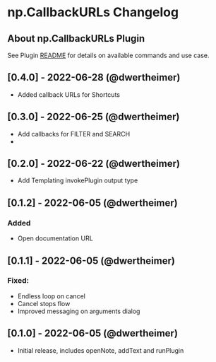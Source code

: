 # np.CallbackURLs Changelog

## About np.CallbackURLs Plugin

See Plugin [README](https://github.com/NotePlan/plugins/blob/main/np.CallbackURLs/README.md) for details on available commands and use case.

## [0.4.0] - 2022-06-28 (@dwertheimer)
- Added callback URLs for Shortcuts

## [0.3.0] - 2022-06-25 (@dwertheimer)
- Add callbacks for FILTER and SEARCH
- 
## [0.2.0] - 2022-06-22 (@dwertheimer)
- Add Templating invokePlugin output type

## [0.1.2] - 2022-06-05 (@dwertheimer)
### Added
- Open documentation URL

## [0.1.1] - 2022-06-05 (@dwertheimer)
### Fixed:
- Endless loop on cancel
- Cancel stops flow
- Improved messaging on arguments dialog
## [0.1.0] - 2022-06-05 (@dwertheimer)
- Initial release, includes openNote, addText and runPlugin